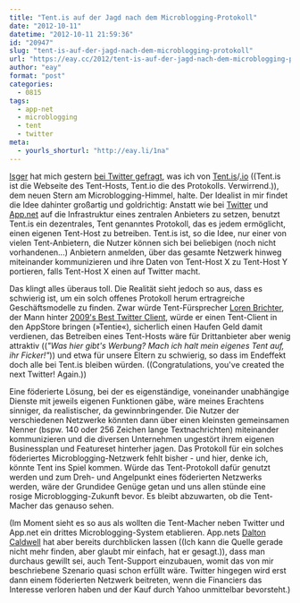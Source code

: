 ```yaml
---
title: "Tent.is auf der Jagd nach dem Microblogging-Protokoll"
date: "2012-10-11"
datetime: "2012-10-11 21:59:36"
id: "20947"
slug: "tent-is-auf-der-jagd-nach-dem-microblogging-protokoll"
url: "https://eay.cc/2012/tent-is-auf-der-jagd-nach-dem-microblogging-protokoll/"
author: "eay"
format: "post"
categories:
  - 0815
tags:
  - app-net
  - microblogging
  - tent
  - twitter
meta:
  - yourls_shorturl: "http://eay.li/1na"
---
```


[Isger](http://www.hanseat-unik.at/) hat mich gestern [bei Twitter gefragt](https://twitter.com/hanseatunikat/status/255982228612448256), was ich von [Tent.is](https://tent.is/)/[.io](http://tent.io/) ((Tent.is ist die Webseite des Tent-Hosts, Tent.io die des Protokolls. Verwirrend.)), dem neuen Stern am Microblogging-Himmel, halte. Der Idealist in mir findet die Idee dahinter großartig und goldrichtig: Anstatt wie bei [Twitter](//eay.cc/tag/twitter/) und [App.net](//eay.cc/tag/app-net/) auf die Infrastruktur eines zentralen Anbieters zu setzen, benutzt Tent.is ein dezentrales, Tent genanntes Protokoll, das es jedem ermöglicht, einen eigenen Tent-Host zu betreiben. Tent.is ist, so die Idee, nur einer von vielen Tent-Anbietern, die Nutzer können sich bei beliebigen (noch nicht vorhandenen...) Anbietern anmelden, über das gesamte Netzwerk hinweg miteinander kommunizieren und ihre Daten von Tent-Host X zu Tent-Host Y portieren, falls Tent-Host X einen auf Twitter macht.

Das klingt alles überaus toll. Die Realität sieht jedoch so aus, dass es schwierig ist, um ein solch offenes Protokoll herum ertragreiche Geschäftsmodelle zu finden. Zwar würde Tent-Fürsprecher [Loren Brichter](https://lorenb.tent.is/), der Mann hinter [2009's Best Twitter Client](http://en.wikipedia.org/wiki/Tweetie), würde er einen Tent-Client in den AppStore bringen (»Tentie«), sicherlich einen Haufen Geld damit verdienen, das Betreiben eines Tent-Hosts wäre für Drittanbieter aber wenig attraktiv ((_"Was hier gibt's Werbung? Mach ich halt mein eigenes Tent auf, ihr Ficker!"_)) und etwa für unsere Eltern zu schwierig, so dass im Endeffekt doch alle bei Tent.is bleiben würden. ((Congratulations, you've created the next Twitter! Again.))

Eine föderierte Lösung, bei der es eigenständige, voneinander unabhängige Dienste mit jeweils eigenen Funktionen gäbe, wäre meines Erachtens sinniger, da realistischer, da gewinnbringender. Die Nutzer der verschiedenen Netzwerke könnten dann über einen kleinsten gemeinsamen Nenner (bspw. 140 oder 256 Zeichen lange Textnachrichten) miteinander kommunizieren und die diversen Unternehmen ungestört ihrem eigenen Businessplan und Featureset hinterher jagen. Das Protokoll für ein solches föderiertes Microblogging-Netzwerk fehlt bisher - und hier, denke ich, könnte Tent ins Spiel kommen. Würde das Tent-Protokoll dafür genutzt werden und zum Dreh- und Angelpunkt eines föderierten Netzwerks werden, wäre der Grundidee Genüge getan und uns allen stünde eine rosige Microblogging-Zukunft bevor. Es bleibt abzuwarten, ob die Tent-Macher das genauso sehen.

(Im Moment sieht es so aus als wollten die Tent-Macher neben Twitter und App.net ein drittes Microblogging-System etablieren. App.nets [Dalton Caldwell](https://alpha.app.net/dalton) hat aber bereits durchblicken lassen ((Ich kann die Quelle gerade nicht mehr finden, aber glaubt mir einfach, hat er gesagt.)), dass man durchaus gewillt sei, auch Tent-Support einzubauen, womit das von mir beschriebene Szenario quasi schon erfüllt wäre. Twitter hingegen wird erst dann einem föderierten Netzwerk beitreten, wenn die Financiers das Interesse verloren haben und der Kauf durch Yahoo unmittelbar bevorsteht.)
